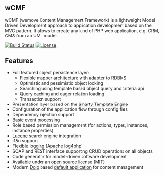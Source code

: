 wCMF
----
wCMF (wemove Content Management Framework) is a lightweight
Model Driven Development approach to application
development based on the MVC pattern. It allows to create any kind of
PHP web application, e.g. CRM, CMS from an UML model.

[![Build Status](https://travis-ci.org/iherwig/wcmf.svg?branch=master)](https://travis-ci.org/iherwig/wcmf)
[![License](https://poser.pugx.org/wcmf/wcmf/license.svg)](https://packagist.org/packages/wcmf/wcmf)

Features
--------
- Full featured object persistence layer:
  - Flexible mapper architecture with adapter to RDBMS
  - Optimistic and pessimistic object locking
  - Searching using template based object query and criteria api
  - Query caching and eager relation loading
  - Transaction support
- Presentation layer based on the <a href="http://www.smarty.net/" target="_blank">Smarty Template Engine</a>
- Configuration of the application flow through config files
- Dependency injection support
- Basic event processing
- Role based permission management (for actions, types, instances, instance properties)
- <a href="http://framework.zend.com/manual/1.12/en/zend.search.lucene.overview.html" target="_blank">Lucene</a> search engine integration
- I18n support
- Flexible logging (<a href="http://logging.apache.org/log4php/" target="_blank">Apache log4php</a>)
- SOAP and REST interface supporting CRUD operations on all objects
- Code generator for model-driven software development
- Available under an open source license (MIT)
- Modern [Dojo](https://dojotoolkit.org/) based [default application](https://github.com/iherwig/wcmf-default-app) for content management
